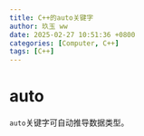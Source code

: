 ```yaml
---
title: C++的auto关键字
author: 玖玉 ww
date: 2025-02-27 10:51:36 +0800
categories: [Computer, C++]
tags: [C++]
---
```


# auto
`auto`关键字可自动推导数据类型。

